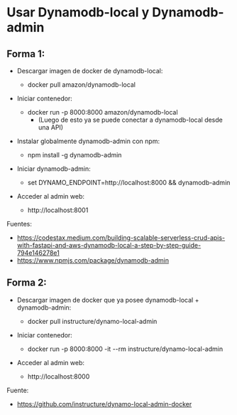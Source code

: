 

# Usar Dynamodb-local y Dynamodb-admin

## Forma 1:
- Descargar imagen de docker de dynamodb-local:
  - docker pull amazon/dynamodb-local

- Iniciar contenedor:
  - docker run -p 8000:8000 amazon/dynamodb-local
      - (Luego de esto ya se puede conectar a dynamodb-local desde una API)

- Instalar globalmente dynamodb-admin con npm:
  - npm install -g dynamodb-admin

- Iniciar dynamodb-admin:
  - set DYNAMO_ENDPOINT=http://localhost:8000 && dynamodb-admin

- Acceder al admin web:
  - http://localhost:8001

Fuentes:
- https://codestax.medium.com/building-scalable-serverless-crud-apis-with-fastapi-and-aws-dynamodb-local-a-step-by-step-guide-794e146278e1
- https://www.npmjs.com/package/dynamodb-admin


## Forma 2:
- Descargar imagen de docker que ya posee dynamodb-local + dynamodb-admin:
  - docker pull instructure/dynamo-local-admin

- Iniciar contenedor:
  - docker run -p 8000:8000 -it --rm instructure/dynamo-local-admin

- Acceder al admin web:
  - http://localhost:8000

Fuente:
- https://github.com/instructure/dynamo-local-admin-docker
